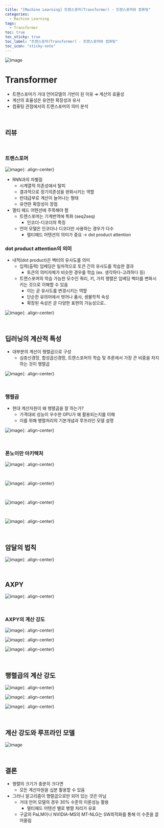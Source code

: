 ```yaml
---
title: "[Machine Learning] 트랜스포머(Transformer) - 트랜스포머와 컴퓨팅"
categories:
  - Machine Learning
tags:
  - Transformer
toc: true
toc_sticky: true
toc_label: "트랜스포머(Transformer) - 트랜스포머와 컴퓨팅"
toc_icon: "sticky-note"
---
```


![image](https://user-images.githubusercontent.com/55765292/200814231-47c63128-0035-41a5-8804-a3e024c2a364.png)

# Transformer

- 트랜스포머가 거대 언어모델의 기반이 된 이유 ➔ 계산의 효율성
- 계산의 효율성은 유연한 확장성과 유사
- 컴퓨팅 관점에서의 트랜스포머의 의미 분석

<br>

## 리뷰

<br>

### 트랜스포머

![image](https://user-images.githubusercontent.com/55765292/200813758-0afe1548-3b15-4c98-aa38-6c378677776b.png){: .align-center}

- RNN과의 차별점
  - 시계열적 의존성에서 탈피
  - 결과적으로 장기의존성을 완화시키는 역할
  - 반대급부로 계산이 늘어나는 형태
  - 유연한 확장성이 장점
- 멀티 헤드 어텐션에 주목해야 함
  - 트랜스포머는 기계번역에 특화 (seq2seq)
    - 인코더-디코더의 특징
  - 언어 모델은 인코더나 디코더만 사용하는 경우가 다수
    - 멀티헤드 어텐션의 의미가 중요 → dot product attention

### dot product attention의 의미

- 내적(dot product)은 벡터의 유사도를 의미
  - 입력(출력) 임베딩은 일차적으로 토큰 간의 유사도를 학습한 결과
    - 토큰의 의미자체가 비슷한 경우를 학습
    (ex. 생각하다-고려하다 등)
  - 트랜스포머의 학습 가능한 모수인 쿼리, 키, 가치 행렬은 임베딩 벡터를 변화시키는 것으로 이해할 수 있음
    - 이는 곧 유사도를 변경시키는 역할
    - 단순한 유의어에서 벗어나 품사, 생물학적 속성
    - 확장된 속성은 곧 다양한 표현의 가능성으로..

![image](https://user-images.githubusercontent.com/55765292/202166283-c960991d-f277-4436-9e12-2ccbcab390f9.png){: .align-center}

<br>

## 딥러닝의 계산적 특성

- 대부분의 계산이 행렬곱으로 구성
  - 심층신경망, 합성곱신경망, 트랜스포머의 학습 및 추론에서 가장 큰 비중을 차지하는 것이 행렬곱

![image](https://user-images.githubusercontent.com/55765292/202167225-99cdee32-e97c-4eb8-9a2b-b2c24adc2b65.png){: .align-center}

<br>

### 행렬곱

- 현대 계산자원이 왜 행렬곱을 잘 하는가?
  - 가격대비 성능이 우수한 GPU가 왜 활용되는지를 이해
  - 이를 위해 병렬처리의 기본개념과 루프라인 모델 설명

![image](https://user-images.githubusercontent.com/55765292/202169195-094a2c28-7060-4719-9a2e-da814cf9bf1c.png){: .align-center}

<br>

### 폰노이만 아키텍처

![image](https://user-images.githubusercontent.com/55765292/202169485-849b9f85-a02f-497f-b359-8fc9145b41cc.png){: .align-center}

<br>

![image](https://user-images.githubusercontent.com/55765292/202169745-b858cfc5-779e-4d9f-a1da-626ea6ac730a.png){: .align-center}

<br>

![image](https://user-images.githubusercontent.com/55765292/202169944-e5299cee-a658-4ade-bbd2-189c5df81660.png){: .align-center}

<br>

![image](https://user-images.githubusercontent.com/55765292/202170157-05d7f869-7564-476e-9e4b-52883ef0983a.png){: .align-center}

<br>

## 암달의 법칙

![image](https://user-images.githubusercontent.com/55765292/202170854-c7a12872-0141-4921-adaa-214466aea537.png){: .align-center}

<br>

## AXPY

![image](https://user-images.githubusercontent.com/55765292/202171622-3cec201b-434e-4d1c-b38d-e1647206b3b2.png){: .align-center}

<br>

### AXPY의 계산 강도

![image](https://user-images.githubusercontent.com/55765292/202171817-84216373-7ea0-4f25-8dbe-e433fab941a7.png){: .align-center}

![image](https://user-images.githubusercontent.com/55765292/202171922-cc57eca8-aa28-4172-b46f-ca8bcd96ae00.png){: .align-center}

![image](https://user-images.githubusercontent.com/55765292/202171984-60204e95-7c17-4ab5-9979-c41ca44871d2.png){: .align-center}

<br>

## 행렬곱의 계산 강도

![image](https://user-images.githubusercontent.com/55765292/202172643-406c72c8-e852-4b6e-870f-57fc724ab981.png){: .align-center}

![image](https://user-images.githubusercontent.com/55765292/202172664-eafb5e39-27b7-42f8-9e0f-9a96878fc6e3.png){: .align-center}

![image](https://user-images.githubusercontent.com/55765292/202172696-7b8c6f2d-f728-4fef-8cd8-8c34f778858a.png){: .align-center}

<br>

## 계산 강도와 루프라인 모델

![image](https://user-images.githubusercontent.com/55765292/202173222-ef45cfdb-c0a7-4430-9616-19f4584edbea.png)

<br>

## 결론

- 행렬의 크기가 충분히 크다면
  - 모든 계산자원을 십분 활용할 수 있음
- 그러나 알고리즘이 행렬곱으로만 되어 있는 것은 아님
  - 거대 언어 모델의 경우 30% 수준의 이론성능 활용
    - 멀티헤드 어텐션 별로 병렬 처리가 유효
  - 구글의 PaLM이나 NVIDIA-MS의 MT-NLG는 SW최적화를 통해 이 수준을 끌어올림
